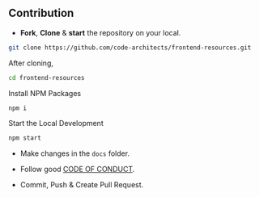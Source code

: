 ## Contribution

- **Fork**, **Clone** & **start** the repository on your local.
```bash
git clone https://github.com/code-architects/frontend-resources.git
```

After cloning,
```bash
cd frontend-resources
```

Install NPM Packages
```bash
npm i
```

Start the Local Development
```bash
npm start
```

- Make changes in the `docs` folder.
- Follow good [CODE OF CONDUCT](https://github.com/code-architects/frontend-resources/blob/main/CODE_OF_CONDUCT.md).

- Commit, Push & Create Pull Request.
